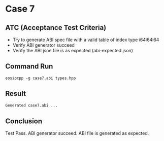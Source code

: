 # Case 7

## ATC (Acceptance Test Criteria)
- Try to generate ABI spec file with a valid table of index type i64i64i64
- Verify ABI generator succeed
- Verify the ABI json file is as expected (abi-expected.json)

## Command Run
```
eosiocpp -g case7.abi types.hpp
```

## Result
```bash
Generated case7.abi ...
```

## Conclusion
Test Pass.
ABI generator succeed.
ABI file is generated as expected.
